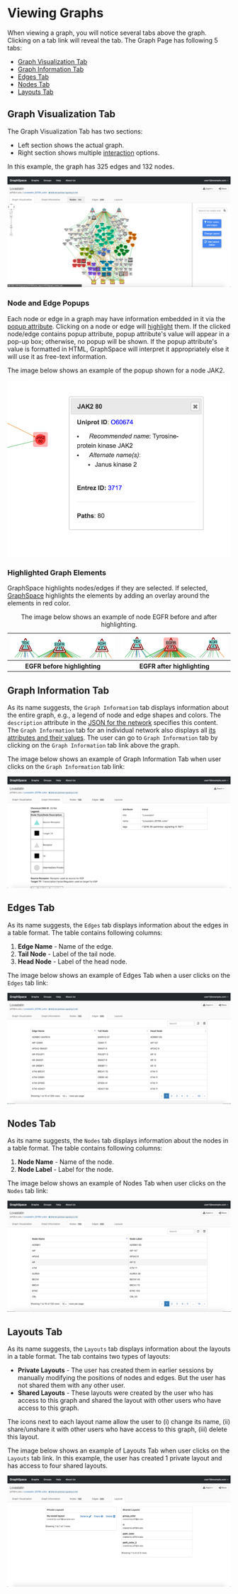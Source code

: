 # Viewing Graphs

When viewing a graph, you will notice several tabs above the graph. Clicking on a tab link will reveal the tab. The Graph Page has following 5 tabs:

- [Graph Visualization Tab](#graph-visualization-tab)
- [Graph Information Tab](#graph-information-tab)
- [Edges Tab](#edges-tab)
- [Nodes Tab](#nodes-tab)
- [Layouts Tab](#layouts-tab)


## Graph Visualization Tab

The Graph Visualization Tab has two sections:
- Left section shows the actual graph.
- Right section shows multiple [interaction](/Interacting_with_Graphs.html) options.

In this example, the graph has 325 edges and 132 nodes.

![Graph Visualization Tab](_static/images/graph-page/gs-screenshot-user1-lovastatin-graph-visualization-tab.png)

### Node and Edge Popups

Each node or edge in a graph may have information embedded in it via the [popup attribute](/GraphSpace_Network_Model.html#node-data-attributes-attributes-treated-specially-by-graphspace). Clicking on a node or edge will [highlight](#highlighted-graph-elements) them. If the clicked node/edge contains popup attribute, popup attribute's value will appear in a pop-up box; otherwise, no popup will be shown. If the popup attribute's value is formatted in HTML, GraphSpace will interpret it appropriately else it will use it as free-text information. 

The image below shows an example of the popup shown for a node JAK2. 

![Graph Visualization Tab](_static/images/graph-page/gs-screenshot-user1-lovastatin-node-popup.png)

### Highlighted Graph Elements

GraphSpace highlights nodes/edges if they are selected. If selected, [GraphSpace](http://graphspace.org) highlights the elements by adding an overlay around the elements in red color.
 

<table cellspacing="0">
<caption>The image below shows an example of node EGFR before and after highlighting.</caption>
<tr> 
   
   <td class="">
      <img src="_static/images/graph-page/gs-screenshot-user1-lovastatin-node-before-highlighted-egfr.png" alt="Before Highlighted"/>
   </td>               
   <td class="">
      <img src="_static/images/graph-page/gs-screenshot-user1-lovastatin-node-after-highlighted-egfr.png" alt="After Highlighted"/>
   </td> 
</tr>
<tr>                          
   <th>EGFR before highlighting </th> 
   <th>EGFR after highlighting </th>              
</tr>
</table>



## Graph Information Tab

As its name suggests, the `Graph Information` tab displays information about the entire graph, e.g., a legend of node and edge shapes and colors. The ``description`` attribute in the [JSON for the network](/GraphSpace_Network_Model.html#graph-data-attributes) specifies this content. The ``Graph Information`` tab for an individual network also displays all [its attributes and their values](/GraphSpace_Network_Model.html#graph-data-attributes). The user can go to `Graph Information` tab by clicking on the `Graph Information` tab link above the graph. 

The image below shows an example of Graph Information Tab when user clicks on the `Graph Information` tab link:

![Graph Information Tab Image](_static/images/graph-page/gs-screenshot-user1-lovastatin-graph-information-tab.png)

## Edges Tab

As its name suggests, the `Edges` tab displays information about the edges in a table format. The table contains following columns:

1. **Edge Name** - Name of the edge.
2. **Tail Node** - Label of the tail node.
3. **Head Node** - Label of the head node.

The image below shows an example of Edges Tab when a user clicks on the `Edges` tab link:

![Graph Edges Tab Image](_static/images/graph-page/gs-screenshot-user1-lovastatin-graph-edges-tab.png)

## Nodes Tab

As its name suggests, the `Nodes` tab displays information about the nodes in a table format. The table contains following columns:

1. **Node Name** - Name of the node.
2. **Node Label** - Label for the node.

The image below shows an example of Nodes Tab when user clicks on the `Nodes` tab link:

![Graph Nodes Tab Image](_static/images/graph-page/gs-screenshot-user1-lovastatin-graph-nodes-tab.png)

## Layouts Tab

As its name suggests, the `Layouts` tab displays information about the layouts in a table format. The tab contains two types of layouts:

- **Private Layouts** - The user has created them in earlier sessions by manually modifying the positions of nodes and edges. But the user has not shared them with any other user.
- **Shared Layouts** - These layouts were created by the user who has access to this graph and shared the layout with other users who have access to this graph.
    
The icons next to each layout name allow the user to (i) change its name, (ii) share/unshare it with other users who have access to this graph, (iii) delete this layout.

The image below shows an example of Layouts Tab when user clicks on the `Layouts` tab link. In this example, the user has created 1 private layout and has access to four shared layouts.

![Graph Layouts Tab Image](_static/images/graph-page/gs-screenshot-user1-lovastatin-graph-layouts-tab.png)




